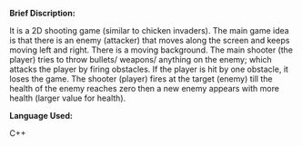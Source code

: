 **Brief Discription:**

It is a 2D shooting game (similar to chicken invaders). The main game idea is that there is an enemy (attacker) that moves along the screen and keeps moving left and right. There is a moving background. The main shooter (the player) tries to throw bullets/ weapons/ anything on the enemy; which attacks the player by firing obstacles. If the player is hit by one obstacle, it loses the game. The shooter (player) fires at the target (enemy) till the health of the enemy reaches zero then a new enemy appears with more health (larger value for health).

**Language Used:** 

C++

